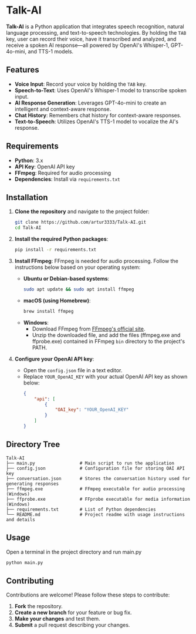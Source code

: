 # Talk-AI

**Talk-AI** is a Python application that integrates speech recognition, natural language processing, and text-to-speech technologies. By holding the `TAB` key, user can record their voice, have it transcribed and analyzed, and receive a spoken AI response—all powered by OpenAI's Whisper-1, GPT-4o-mini, and TTS-1 models.

## Features

- **Voice Input**: Record your voice by holding the `TAB` key.
- **Speech-to-Text**: Uses OpenAI's Whisper-1 model to transcribe spoken input.
- **AI Response Generation**: Leverages GPT-4o-mini to create an intelligent and context-aware response.
- **Chat History**: Remembers chat history for context-aware responses.
- **Text-to-Speech**: Utilizes OpenAI's TTS-1 model to vocalize the AI's response.

## Requirements
- **Python**: 3.x
- **API Key**: OpenAI API key
- **FFmpeg**: Required for audio processing
- **Dependencies**: Install via `requirements.txt`

## Installation

1. **Clone the repository** and navigate to the project folder:
    ```bash
    git clone https://github.com/artur3333/Talk-AI.git
    cd Talk-AI
    ```

2. **Install the required Python packages**:
    ```bash
    pip install -r requirements.txt
    ```

3. **Install FFmpeg**:
   FFmpeg is needed for audio processing. Follow the instructions below based on your operating system:

   - **Ubuntu or Debian-based systems**:
     ```bash
     sudo apt update && sudo apt install ffmpeg
     ```
   - **macOS (using Homebrew)**:
     ```bash
     brew install ffmpeg
     ```
   - **Windows**:
     - Download FFmpeg from [FFmpeg's official site](https://ffmpeg.org/download.html).
     - Unzip the downloaded file, and add the files (ffmpeg.exe and ffprobe.exe) contained in FFmpeg `bin` directory to the project's PATH. 

4. **Configure your OpenAI API key**:
    - Open the `config.json` file in a text editor.
    - Replace `YOUR_OpenAI_KEY` with your actual OpenAI API key as shown below:
      ```json
      {
          "api": [
              {
                  "OAI_key": "YOUR_OpenAI_KEY"
              }
          ]
      }
      ```

## Directory Tree

```plaintext
Talk-AI
├── main.py                 # Main script to run the application
├── config.json             # Configuration file for storing OAI API key
├── conversation.json       # Stores the conversation history used for generating responses
├── ffmpeg.exe              # FFmpeg executable for audio processing (Windows)
├── ffprobe.exe             # FFprobe executable for media information (Windows)
├── requirements.txt        # List of Python dependencies
└── README.md               # Project readme with usage instructions and details
```

## Usage

Open a terminal in the project directory and run main.py

```bash
python main.py
```

## Contributing

Contributions are welcome! Please follow these steps to contribute:

1. **Fork** the repository.
2. **Create a new branch** for your feature or bug fix.
3. **Make your changes** and test them.
4. **Submit** a pull request describing your changes.
